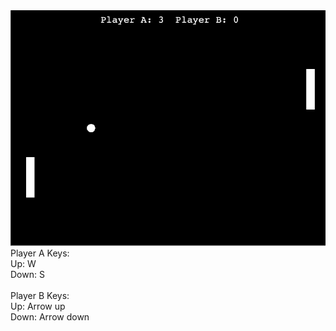 <img src="https://github.com/davidphamm/pong/blob/main/pong.gif">
<br>
Player A Keys:<br>
Up: W<br>
Down: S<br>
<br>
Player B Keys:<br>
Up: Arrow up<br>
Down: Arrow down<br>

